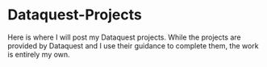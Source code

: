 # Dataquest-Projects
Here is where I will post my Dataquest projects. While the projects are provided by Dataquest and I use their guidance to complete them, the work is entirely my own.
